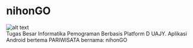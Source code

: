 # nihonGO
![alt text](https://github.com/Winsdtrom5/TugasBesar/blob/master/app/src/main/res/drawable/logo.png?raw=true)<br/>
Tugas Besar Informatika Pemograman Berbasis Platform D UAJY. Aplikasi Android bertema PARIWISATA bernama: nihonGO
